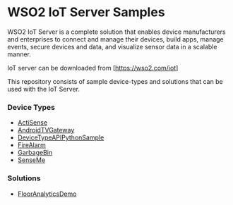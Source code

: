 # WSO2 IoT Server Samples

WSO2 IoT Server is a complete solution that enables device manufacturers and enterprises to connect and manage their devices, build apps, manage events, secure devices and data, and visualize sensor data in a scalable manner.

IoT server can be downloaded from [https://wso2.com/iot]

This repository consists of sample device-types and solutions that can be used with the IoT Server.

### Device Types
- [ActiSense](ActiSense) 
- [AndroidTVGateway](AndroidTVGateway)
- [DeviceTypeAPIPythonSample](DeviceTypeAPIPythonSample)
- [FireAlarm](FireAlarm)
- [GarbageBin](GarbageBin)
- [SenseMe](SenseMe)

### Solutions
- [FloorAnalyticsDemo](FloorAnalyticsDemo)